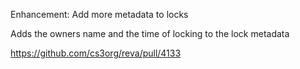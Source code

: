 Enhancement: Add more metadata to locks

Adds the owners name and the time of locking to the lock metadata

https://github.com/cs3org/reva/pull/4133
